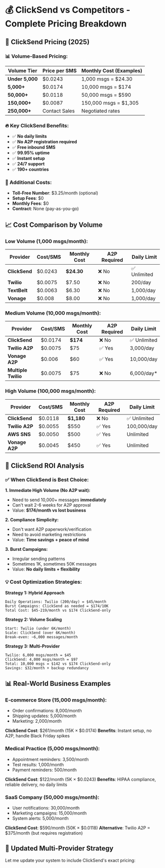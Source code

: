 # 💰 ClickSend vs Competitors - Complete Pricing Breakdown

## 🎯 **ClickSend Pricing (2025)**

### **📊 Volume-Based Pricing:**

| Volume Tier | Price per SMS | Monthly Cost (Examples) |
|-------------|---------------|-------------------------|
| **Under 5,000** | $0.0243 | 1,000 msgs = $24.30 |
| **5,000+** | $0.0174 | 10,000 msgs = $174 |
| **50,000+** | $0.0118 | 50,000 msgs = $590 |
| **150,000+** | $0.0087 | 150,000 msgs = $1,305 |
| **250,000+** | Contact Sales | Negotiated rates |

### **🔥 Key ClickSend Benefits:**
- ✅ **No daily limits** 
- ✅ **No A2P registration required**
- ✅ **Free inbound SMS**
- ✅ **99.95% uptime**
- ✅ **Instant setup**
- ✅ **24/7 support**
- ✅ **190+ countries**

### **💸 Additional Costs:**
- **Toll-Free Number**: $3.25/month (optional)
- **Setup Fees**: $0
- **Monthly Fees**: $0
- **Contract**: None (pay-as-you-go)

## 📈 **Cost Comparison by Volume**

### **Low Volume (1,000 msgs/month):**
| Provider | Cost/SMS | Monthly Cost | A2P Required | Daily Limit |
|----------|----------|--------------|--------------|-------------|
| **ClickSend** | $0.0243 | **$24.30** | ❌ No | ✅ Unlimited |
| **Twilio** | $0.0075 | $7.50 | ❌ No | 200/day |
| **TextBelt** | $0.0063 | $6.30 | ❌ No | 1,000/day |
| **Vonage** | $0.008 | $8.00 | ❌ No | 1,000/day |

### **Medium Volume (10,000 msgs/month):**
| Provider | Cost/SMS | Monthly Cost | A2P Required | Daily Limit |
|----------|----------|--------------|--------------|-------------|
| **ClickSend** | $0.0174 | **$174** | ❌ No | ✅ Unlimited |
| **Twilio A2P** | $0.0075 | $75 | ✅ Yes | 3,000/day |
| **Vonage A2P** | $0.006 | $60 | ✅ Yes | 10,000/day |
| **Multiple Twilio** | $0.0075 | $75 | ❌ No | 6,000/day* |

### **High Volume (100,000 msgs/month):**
| Provider | Cost/SMS | Monthly Cost | A2P Required | Daily Limit |
|----------|----------|--------------|--------------|-------------|
| **ClickSend** | $0.0118 | **$1,180** | ❌ No | ✅ Unlimited |
| **Twilio A2P** | $0.0055 | $550 | ✅ Yes | 100,000/day |
| **AWS SNS** | $0.0050 | $500 | ✅ Yes | Unlimited |
| **Vonage A2P** | $0.0045 | $450 | ✅ Yes | Unlimited |

## 🎯 **ClickSend ROI Analysis**

### **✅ When ClickSend is Best Choice:**

**1. Immediate High Volume (No A2P wait):**
- Need to send 10,000+ messages **immediately**
- Can't wait 2-6 weeks for A2P approval
- Value: **$174/month vs lost business**

**2. Compliance Simplicity:**
- Don't want A2P paperwork/verification
- Need to avoid marketing restrictions
- Value: **Time savings + peace of mind**

**3. Burst Campaigns:**
- Irregular sending patterns
- Sometimes 1K, sometimes 50K messages
- Value: **No daily limits + flexibility**

### **💡 Cost Optimization Strategies:**

**Strategy 1: Hybrid Approach**
```
Daily Operations: Twilio (200/day) = $45/month
Burst Campaigns: ClickSend as needed = $174/10K
Total Cost: $45-219/month vs $174 ClickSend-only
```

**Strategy 2: Volume Scaling**
```
Start: Twilio (under 6K/month)
Scale: ClickSend (over 6K/month)
Break-even: ~6,000 messages/month
```

**Strategy 3: Multi-Provider**
```
Twilio: 6,000 msgs/month = $45
ClickSend: 4,000 msgs/month = $97
Total: 10,000 msgs = $142 vs $174 ClickSend-only
Savings: $32/month + backup redundancy
```

## 📊 **Real-World Business Examples**

### **E-commerce Store (15,000 msgs/month):**
- Order confirmations: 8,000/month
- Shipping updates: 5,000/month  
- Marketing: 2,000/month

**ClickSend Cost**: $261/month (15K × $0.0174)
**Benefits**: Instant setup, no A2P, handle Black Friday spikes

### **Medical Practice (5,000 msgs/month):**
- Appointment reminders: 3,500/month
- Test results: 1,000/month
- Payment reminders: 500/month

**ClickSend Cost**: $122/month (5K × $0.0243)
**Benefits**: HIPAA compliance, reliable delivery, no daily limits

### **SaaS Company (50,000 msgs/month):**
- User notifications: 30,000/month
- Marketing campaigns: 15,000/month
- System alerts: 5,000/month

**ClickSend Cost**: $590/month (50K × $0.0118)
**Alternative**: Twilio A2P = $375/month (but requires registration)

## 🚀 **Updated Multi-Provider Strategy**

Let me update your system to include ClickSend's exact pricing:
